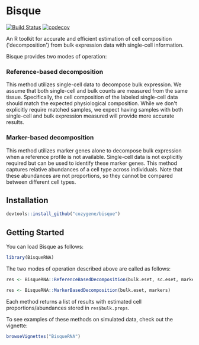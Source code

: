 # Bisque

[![Build Status](https://travis-ci.com/brandonjew/bisque.svg?token=q9ZHb9ZPVr33Acr5d44x&branch=master)](https://travis-ci.com/brandonjew/bisque)
[![codecov](https://codecov.io/gh/brandonjew/bisque/branch/master/graph/badge.svg?token=KSGj6X8DxO)](https://codecov.io/gh/brandonjew/bisque)

An R toolkit for accurate and efficient estimation of cell composition ('decomposition') from bulk expression data with single-cell information.

Bisque provides two modes of operation:

### Reference-based decomposition
This method utilizes single-cell data to decompose bulk expression.
We assume that both single-cell and bulk counts are measured from the same tissue.
Specifically, the cell composition of the labeled single-cell data should match the expected physiological composition.
While we don't explicitly require matched samples, we expect having samples with both single-cell and bulk expression measured will provide more accurate results.

### Marker-based decomposition
This method utilizes marker genes alone to decompose bulk expression when a reference profile is not available.
Single-cell data is not explicitly required but can be used to identify these marker genes.
This method captures relative abundances of a cell type across individuals. Note that these abundances are not proportions, so they cannot be compared between different cell types. 

## Installation

```r
devtools::install_github("cozygene/bisque")
```

## Getting Started
You can load Bisque as follows:

```r
library(BisqueRNA)
```

The two modes of operation described above are called as follows:

```r
res <- BisqueRNA::ReferenceBasedDecomposition(bulk.eset, sc.eset, markers)
```

```r
res <- BisqueRNA::MarkerBasedDecomposition(bulk.eset, markers)
```

Each method returns a list of results with estimated cell proportions/abundances stored in `res$bulk.props`.

To see examples of these methods on simulated data, check out the vignette:

```r
browseVignettes("BisqueRNA")
```
